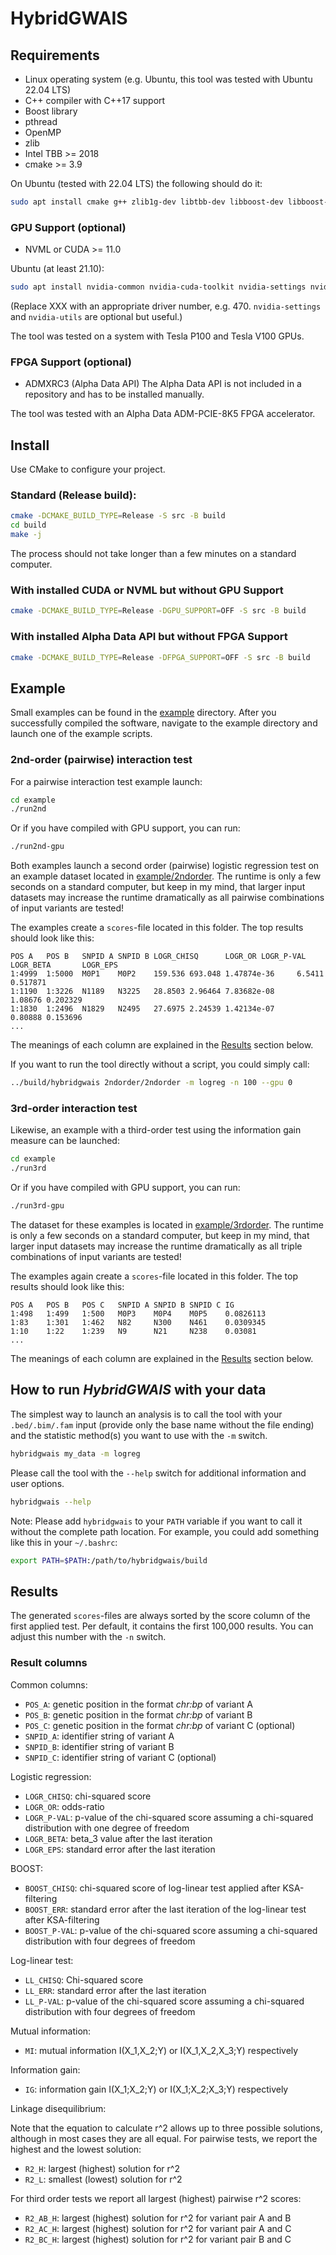 # HybridGWAIS

## Requirements
- Linux operating system (e.g. Ubuntu, this tool was tested with Ubuntu 22.04 LTS)
- C++ compiler with C++17 support
- Boost library
- pthread
- OpenMP
- zlib
- Intel TBB >= 2018
- cmake >= 3.9

On Ubuntu (tested with 22.04 LTS) the following should do it:
```bash
sudo apt install cmake g++ zlib1g-dev libtbb-dev libboost-dev libboost-filesystem-dev libboost-program-options-dev
```

### GPU Support (optional)
- NVML or CUDA >= 11.0

Ubuntu (at least 21.10): 
```bash
sudo apt install nvidia-common nvidia-cuda-toolkit nvidia-settings nvidia-driver-XXX nvidia-utils-XXX
```
(Replace XXX with an appropriate driver number, e.g. 470. `nvidia-settings` and `nvidia-utils` are optional but useful.)

The tool was tested on a system with Tesla P100 and Tesla V100 GPUs.

### FPGA Support (optional)
- ADMXRC3 (Alpha Data API)
The Alpha Data API is not included in a repository and has to be installed manually.

The tool was tested with an Alpha Data ADM-PCIE-8K5 FPGA accelerator.

## Install
Use CMake to configure your project.

### Standard (Release build):
```bash
cmake -DCMAKE_BUILD_TYPE=Release -S src -B build
cd build
make -j
```
The process should not take longer than a few minutes on a standard computer.

### With installed CUDA or NVML but without GPU Support
```bash
cmake -DCMAKE_BUILD_TYPE=Release -DGPU_SUPPORT=OFF -S src -B build
```

### With installed Alpha Data API but without FPGA Support
```bash
cmake -DCMAKE_BUILD_TYPE=Release -DFPGA_SUPPORT=OFF -S src -B build
```

## Example
Small examples can be found in the [example](example) directory. After you successfully compiled the software, navigate to the example directory and launch one of the example scripts.

### 2nd-order (pairwise) interaction test
For a pairwise interaction test example launch:
```bash
cd example
./run2nd
```
Or if you have compiled with GPU support, you can run:
```bash
./run2nd-gpu
```
Both examples launch a second order (pairwise) logistic regression test on an example dataset located in [example/2ndorder](example/2ndorder).
The runtime is only a few seconds on a standard computer, but keep in my mind, that larger input datasets may increase the runtime dramatically as all pairwise combinations of input variants are tested!

The examples create a `scores`-file located in this folder. The top results should look like this:
```
POS A   POS B   SNPID A SNPID B LOGR_CHISQ      LOGR_OR LOGR_P-VAL      LOGR_BETA       LOGR_EPS
1:4999  1:5000  M0P1    M0P2    159.536 693.048 1.47874e-36     6.5411  0.517871
1:1190  1:3226  N1189   N3225   28.8503 2.96464 7.83682e-08     1.08676 0.202329
1:1830  1:2496  N1829   N2495   27.6975 2.24539 1.42134e-07     0.80888 0.153696
...
```
The meanings of each column are explained in the [Results](#results) section below.

If you want to run the tool directly without a script, you could simply call:
```bash
../build/hybridgwais 2ndorder/2ndorder -m logreg -n 100 --gpu 0
```

### 3rd-order interaction test
Likewise, an example with a third-order test using the information gain measure can be launched:
```bash
cd example
./run3rd
```
Or if you have compiled with GPU support, you can run:
```bash
./run3rd-gpu
```
The dataset for these examples is located in [example/3rdorder](example/3rdorder).
The runtime is only a few seconds on a standard computer, but keep in my mind, that larger input datasets may increase the runtime dramatically as all triple combinations of input variants are tested!

The examples again create a `scores`-file located in this folder. The top results should look like this:
```
POS A   POS B   POS C   SNPID A SNPID B SNPID C IG
1:498   1:499   1:500   M0P3    M0P4    M0P5    0.0826113
1:83    1:301   1:462   N82     N300    N461    0.0309345
1:10    1:22    1:239   N9      N21     N238    0.03081
...
```
The meanings of each column are explained in the [Results](#results) section below.


## How to run *HybridGWAIS* with your data
The simplest way to launch an analysis is to call the tool with your `.bed/.bim/.fam` input (provide only the base name without the file ending) and the statistic method(s) you want to use with the `-m` switch.
```bash
hybridgwais my_data -m logreg
```

Please call the tool with the `--help` switch for additional information and user options.
```bash
hybridgwais --help
```

Note: Please add `hybridgwais` to your `PATH` variable if you want to call it without the complete path location. For example, you could add something like this in your `~/.bashrc`:
```bash
export PATH=$PATH:/path/to/hybridgwais/build
```

## Results
The generated `scores`-files are always sorted by the score column of the first applied test.
Per default, it contains the first 100,000 results. You can adjust this number with the `-n` switch.

### Result columns

Common columns:
- `POS_A`: genetic position in the format *chr:bp* of variant A
- `POS_B`: genetic position in the format *chr:bp* of variant B
- `POS_C`: genetic position in the format *chr:bp* of variant C (optional)
- `SNPID_A`: identifier string of variant A
- `SNPID_B`: identifier string of variant B
- `SNPID_C`: identifier string of variant C (optional)

Logistic regression:
- `LOGR_CHISQ`: chi-squared score
- `LOGR_OR`: odds-ratio
- `LOGR_P-VAL`: p-value of the chi-squared score assuming a chi-squared distribution with one degree of freedom
- `LOGR_BETA`: beta_3 value after the last iteration
- `LOGR_EPS`: standard error after the last iteration

BOOST:
- `BOOST_CHISQ`: chi-squared score of log-linear test applied after KSA-filtering
- `BOOST_ERR`: standard error after the last iteration of the log-linear test after KSA-filtering
- `BOOST_P-VAL`: p-value of the chi-squared score assuming a chi-squared distribution with four degrees of freedom

Log-linear test:
- `LL_CHISQ`: Chi-squared score
- `LL_ERR`: standard error after the last iteration
- `LL_P-VAL`: p-value of the chi-squared score assuming a chi-squared distribution with four degrees of freedom

Mutual information:
- `MI`: mutual information I(X_1,X_2;Y) or I(X_1,X_2,X_3;Y) respectively

Information gain:
- `IG`: information gain I(X_1;X_2;Y) or I(X_1;X_2;X_3;Y) respectively

Linkage disequilibrium:

Note that the equation to calculate r^2 allows up to three possible solutions, although in most cases they are all equal. For pairwise tests, we report the highest and the lowest solution:
- `R2_H`: largest (highest) solution for r^2
- `R2_L`: smallest (lowest) solution for r^2

For third order tests we report all largest (highest) pairwise r^2 scores:
- `R2_AB_H`: largest (highest) solution for r^2 for variant pair A and B
- `R2_AC_H`: largest (highest) solution for r^2 for variant pair A and C
- `R2_BC_H`: largest (highest) solution for r^2 for variant pair B and C
